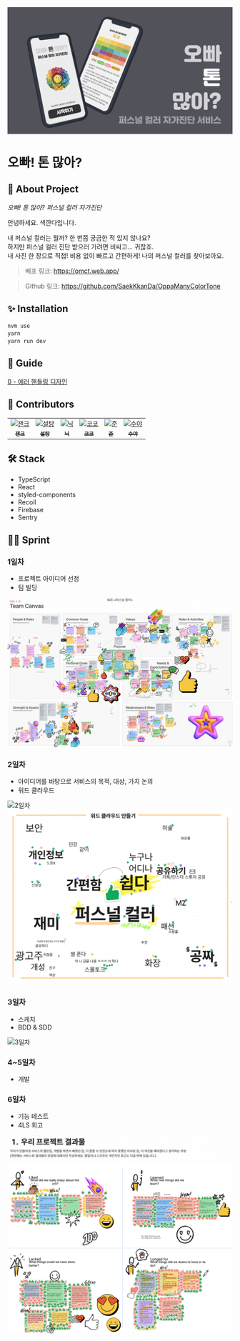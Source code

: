 <p align="center">
  <a href="https://omct.web.app/" rel="noopener" target="_blank"><img src="./readme/omct-thumbnail.png" alt="logo"></a>
</p>

# 오빠! 톤 많아?

## 🧐 About Project

_오빠! 톤 많아? 퍼스널 컬러 자가진단_

<p>
안녕하세요. 색깐다입니다.

내 퍼스널 컬러는 뭘까? 한 번쯤 궁금한 적 있지 않나요?<br>
하지만 퍼스널 컬러 진단 받으러 가려면 비싸고... 귀찮죠.<br>
내 사진 한 장으로 직접! 비용 없이 빠르고 간편하게! 나의 퍼스널 컬러를 찾아보아요.

</p>

> 배포 링크: https://omct.web.app/

> Github 링크: https://github.com/SaekKkanDa/OppaManyColorTone

## ✨ Installation

```bash
nvm use
yarn
yarn run dev
```

## 📙 Guide

[0 - 에러 핸들링 디자인](https://github.com/SaekKkanDa/OppaManyColorTone/wiki/%EC%97%90%EB%9F%AC-%ED%95%B8%EB%93%A4%EB%A7%81-%EB%94%94%EC%9E%90%EC%9D%B8)

## 🙏 Contributors

<!-- ALL-CONTRIBUTORS-LIST:START - Do not remove or modify this section -->
<table>
  <tbody>
    <tr>
      <td align="center" valign="top">
        <a href="https://github.com/Jaenk-99">
          <img src="https://avatars.githubusercontent.com/u/87492963?v=4" width="100px" alt="잰크" />
          <br />
          <sub>
            <b>잰크</b>
          </sub>
        </a>
        <br />
      </td>
      <td align="center" valign="top">
        <a href="https://github.com/seoltang">
          <img src="https://avatars.githubusercontent.com/u/91963656?v=4" width="100px" alt="설탕" />
          <br />
          <sub>
            <b>설탕</b>
          </sub>
        </a>
        <br />
      </td>
      <td align="center" valign="top">
        <a href="https://github.com/jjsk109">
          <img src="https://avatars.githubusercontent.com/u/39641848?v=4" width="100px" alt="닉" />
          <br />
          <sub>
            <b>닉</b>
          </sub>
        </a>
        <br />
      </td>
      <td align="center" valign="top">
        <a href="https://github.com/zwonkim">
          <img src="https://avatars.githubusercontent.com/u/103507999?v=4" width="100px" alt="코코" />
          <br />
          <sub>
            <b>코코</b>
          </sub>
        </a>
        <br />
      </td>
      <td align="center" valign="top">
        <a href="https://github.com/hyeongjun3">
          <img src="https://avatars.githubusercontent.com/u/37447578?v=4" width="100px" alt="준" />
          <br />
          <sub>
            <b>준</b>
          </sub>
        </a>
        <br />
      </td>
      <td align="center" valign="top">
        <a href="https://github.com/soojjung">
          <img src="https://avatars.githubusercontent.com/u/89066676?v=4" width="100px" alt="수야" />
          <br />
          <sub>
            <b>수야</b>
          </sub>
        </a>
        <br />
      </td>
    </tr>
  </tbody>
</table>

<!-- ALL-CONTRIBUTORS-LIST:END -->

## 🛠 Stack

- TypeScript
- React
- styled-components
- Recoil
- Firebase
- Sentry

## 🏃🏻 Sprint

### 1일차

- 프로젝트 아이디어 선정
- 팀 빌딩

<img src="./readme/1.png" alt="1일차" />

### 2일차

- 아이디어를 바탕으로 서비스의 목적, 대상, 가치 논의
- 워드 클라우드

<img src="./readme/2-1.png" alt="2일차" />
<img src="./readme/2-2.png" alt="2일차" />

### 3일차

- 스케치
- BDD & SDD

<img src="./readme/3.png" alt="3일차" />

### 4~5일차

- 개발

### 6일차

- 기능 테스트
- 4LS 회고

<img src="./readme/6.png" alt="6일차" />
